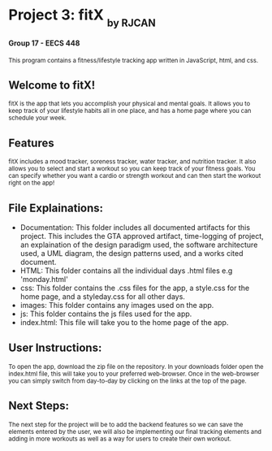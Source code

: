 # Project 3: fitX <sub><sub>by RJCAN</sub></sub>
<h4> Group 17 - EECS 448</h4>
<small> This program contains a fitness/lifestyle tracking app written in JavaScript, html, and css. </small>
<h2>Welcome to fitX!</h2>
<small> fitX is the app that lets you accomplish your physical and mental goals. It allows you to keep track of your lifestyle habits all in one place, and has a home page where you can schedule your week.</small>
<h2>Features </h2>
  <small> fitX includes a mood tracker, soreness tracker, water tracker, and nutrition tracker. It also allows you to select and start a workout so you can keep track of your fitness goals. You can specify whether you want a cardio or strength workout and can then start the workout right on the app!</small>
<h2>File Explainations:</h2>
<ul>
  <li>Documentation: This folder includes all documented artifacts for this project. This includes the GTA approved artifact, time-logging of project, an explaination of the design paradigm used, the software architecture used, a UML diagram, the design patterns used, and a works cited document.</li>
  <li>HTML: This folder contains all the individual days .html files e.g 'monday.html'</li>
  <li>css: This folder contains the .css files for the app, a style.css for the home page, and a styleday.css for all other days.</li>
  <li>images: This folder contains any images used on the app.</li>
  <li>js: This folder contains the js files used for the app.</li>
  <li>index.html: This file will take you to the home page of the app.</li></ul>
<h2>User Instructions:</h2>
  <small> To open the app, download the zip file on the repository. In your downloads folder open the index.html file, this will take you to your preferred web-browser. Once in the web-browser you can simply switch from day-to-day by clicking on the links at the top of the page.</small>
  <h2>Next Steps:</h2>
  <small> The next step for the project will be to add the backend features so we can save the elements entered by the user, we will also be implementing our final tracking elements and adding in more workouts as well as a way for users to create their own workout.</small>
